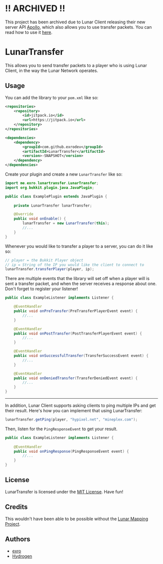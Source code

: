 # !! ARCHIVED !!
This project has been archived due to Lunar Client releasing their new server API [Apollo](https://github.com/LunarClient/Apollo),
which also allows you to use transfer packets. You can read how to use it [here](https://lunarclient.dev/apollo/developers/modules/transfer).

# LunarTransfer
This allows you to send transfer packets to a player who is using Lunar Client,
in the way the Lunar Network operates. 

## Usage
You can add the library to your `pom.xml` like so:
```xml
<repositories>
    <repository>
        <id>jitpack.io</id>
        <url>https://jitpack.io</url>
    </repository>
</repositories>

<dependencies>
    <dependency>
        <groupId>com.github.exrodev</groupId>
        <artifactId>LunarTransfer</artifactId>
        <version>-SNAPSHOT</version>
    </dependency>
</dependencies>
```

Create your plugin and create a new `LunarTransfer` like so:
```java
import me.exro.lunartransfer.LunarTransfer;
import org.bukkit.plugin.java.JavaPlugin;

public class ExamplePlugin extends JavaPlugin {
    
    private LunarTransfer lunarTransfer;

    @Override
    public void onEnable() {
        lunarTransfer = new LunarTransfer(this);
        //...
    }
}
```

Whenever you would like to transfer a player to a server, you can do it like so:
```java
// player = the Bukkit Player object
// ip = String of the IP you would like the client to connect to
lunarTransfer.transferPlayer(player, ip);
```

There are multiple events that the library will set off when a player will is sent a transfer packet, and when the server receives a response about one. Don't forget to register your listener!

```java
public class ExampleListener implements Listener {

    @EventHandler
    public void onPreTransfer(PreTransferPlayerEvent event) {
        //...
    }

    @EventHandler
    public void onPostTransfer(PostTransferPlayerEvent event) {
        //...
    }

    @EventHandler
    public void onSuccessfulTransfer(TransferSuccessEvent event) {
        //...
    }

    @EventHandler
    public void onDeniedTransfer(TransferDeniedEvent event) {
        //...
    }
}
```

---

In addition, Lunar Client supports asking clients to ping multiple IPs and get their result.
Here's how you can implement that using LunarTransfer:
```java
lunarTransfer.getPing(player, "hypixel.net", "mineplex.com");
```

Then, listen for the `PingResponseEvent` to get your result.
```java
public class ExampleListener implements Listener {
    
    @EventHandler
    public void onPingResponse(PingResponseEvent event) {
        //...
    }
}
```

## License
LunarTransfer is licensed under the [MIT License](https://choosealicense.com/licenses/mit/). Have fun!

## Credits
This wouldn't have been able to be possible without the [Lunar Mapping Project](https://github.com/Lunar-Mapping-Project/mappings).

## Authors
 - [exro](https://github.com/exrodev)
 - [Hydrogen](https://github.com/thehydrogen)
